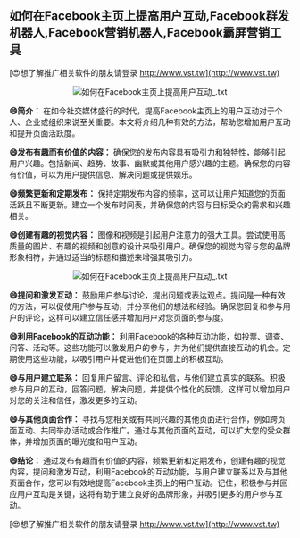 ## **如何在Facebook主页上提高用户互动,Facebook群发机器人,Facebook营销机器人,Facebook霸屏营销工具**

[😍想了解推广相关软件的朋友请登录 http://www.vst.tw](http://www.vst.tw)

 <center><img src="https://vst.tw/MP4/tuiguang/png/3.png" alt="如何在Facebook主页上提高用户互动_.txt"></center>

**😄简介：**
在如今社交媒体盛行的时代，提高Facebook主页上的用户互动对于个人、企业或组织来说至关重要。本文将介绍几种有效的方法，帮助您增加用户互动和提升页面活跃度。

**😄发布有趣而有价值的内容：**
确保您的发布内容具有吸引力和独特性，能够引起用户兴趣。包括新闻、趋势、故事、幽默或其他用户感兴趣的主题。确保您的内容有价值，可以为用户提供信息、解决问题或提供娱乐。

**😄频繁更新和定期发布：**
保持定期发布内容的频率，这可以让用户知道您的页面活跃且不断更新。建立一个发布时间表，并确保您的内容与目标受众的需求和兴趣相关。

**😄创建有趣的视觉内容：**
图像和视频是引起用户注意力的强大工具。尝试使用高质量的图片、有趣的视频和创意的设计来吸引用户。确保您的视觉内容与您的品牌形象相符，并通过适当的标题和描述来增强其吸引力。

 <center><img src="https://vst.tw/MP4/tuiguang/png/1.png" alt="如何在Facebook主页上提高用户互动_.txt"></center>

**😄提问和激发互动：**
鼓励用户参与讨论，提出问题或表达观点。提问是一种有效的方法，可以促使用户参与互动，并分享他们的想法和经验。确保您回复和参与用户的评论，这样可以建立信任感并增加用户对您页面的参与度。

**😄利用Facebook的互动功能：**
利用Facebook的各种互动功能，如投票、调查、问答、活动等。这些功能可以激发用户的参与，并为他们提供直接互动的机会。定期使用这些功能，以吸引用户并促进他们在页面上的积极互动。

**😄与用户建立联系：**
回复用户留言、评论和私信，与他们建立真实的联系。积极参与用户的互动，回答问题，解决问题，并提供个性化的反馈。这样可以增加用户对您的关注和信任，激发更多的互动。

**😄与其他页面合作：**
寻找与您相关或有共同兴趣的其他页面进行合作，例如跨页面互动、共同举办活动或合作推广。通过与其他页面的互动，可以扩大您的受众群体，并增加页面的曝光度和用户互动。

**😄结论：**
通过发布有趣而有价值的内容，频繁更新和定期发布，创建有趣的视觉内容，提问和激发互动，利用Facebook的互动功能，与用户建立联系以及与其他页面合作，您可以有效地提高Facebook主页上的用户互动。记住，积极参与并回应用户互动是关键，这将有助于建立良好的品牌形象，并吸引更多的用户参与互动。

[😍想了解推广相关软件的朋友请登录 http://www.vst.tw](http://www.vst.tw)




